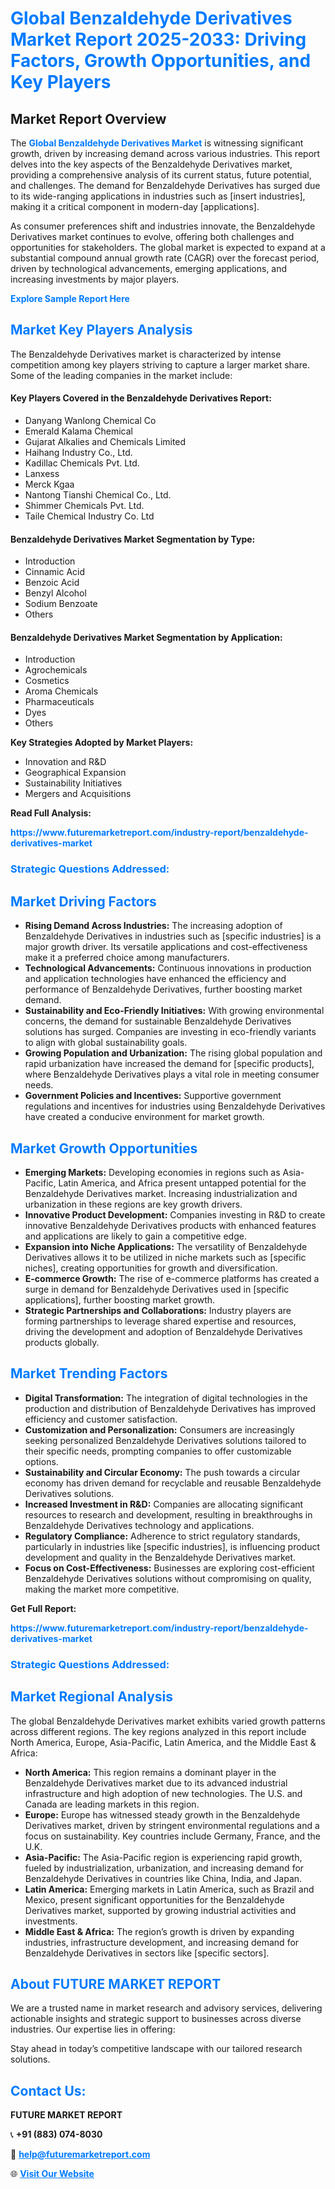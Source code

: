 <h1 style="color: #007BFF;">Global Benzaldehyde Derivatives Market Report 2025-2033: Driving Factors, Growth Opportunities, and Key Players</h1>

<section id="overview">
<h2>Market Report Overview</h2>
<p>The <a href="https://www.futuremarketreport.com/industry-report/benzaldehyde-derivatives-market" style="color: #007BFF; text-decoration: none;"><strong>Global Benzaldehyde Derivatives Market</strong></a> is witnessing significant growth, driven by increasing demand across various industries. This report delves into the key aspects of the Benzaldehyde Derivatives market, providing a comprehensive analysis of its current status, future potential, and challenges. The demand for Benzaldehyde Derivatives has surged due to its wide-ranging applications in industries such as [insert industries], making it a critical component in modern-day [applications].</p>
<p>As consumer preferences shift and industries innovate, the Benzaldehyde Derivatives market continues to evolve, offering both challenges and opportunities for stakeholders. The global market is expected to expand at a substantial compound annual growth rate (CAGR) over the forecast period, driven by technological advancements, emerging applications, and increasing investments by major players.</p>
</section>

<section id="overview">
<p><a href="https://www.futuremarketreport.com/request-sample/reportId=31346" style="color: #007BFF; text-decoration: none;"><strong>Explore Sample Report Here</strong></a></p>
</section>

<section id="key-players">
<h2 style="color: #007BFF;">Market Key Players Analysis</h2>
<p>The Benzaldehyde Derivatives market is characterized by intense competition among key players striving to capture a larger market share. Some of the leading companies in the market include:</p>
<h4>Key Players Covered in the Benzaldehyde Derivatives Report:</h4>
<ul><li>Danyang Wanlong Chemical Co</li><li>Emerald Kalama Chemical</li><li>Gujarat Alkalies and Chemicals Limited</li><li>Haihang Industry Co., Ltd.</li><li>Kadillac Chemicals Pvt. Ltd.</li><li>Lanxess</li><li>Merck Kgaa</li><li>Nantong Tianshi Chemical Co., Ltd.</li><li>Shimmer Chemicals Pvt. Ltd.</li><li>Taile Chemical Industry Co. Ltd</li></ul>
<h4>Benzaldehyde Derivatives Market Segmentation by Type:</h4>
<ul><li>Introduction</li><li>Cinnamic Acid</li><li>Benzoic Acid</li><li>Benzyl Alcohol</li><li>Sodium Benzoate</li><li>Others</li></ul>

<h4>Benzaldehyde Derivatives Market Segmentation by Application:</h4>
<ul><li>Introduction</li><li>Agrochemicals</li><li>Cosmetics</li><li>Aroma Chemicals</li><li>Pharmaceuticals</li><li>Dyes</li><li>Others</li></ul>
<p><strong>Key Strategies Adopted by Market Players:</strong></p>
<ul>
<li>Innovation and R&D</li>
<li>Geographical Expansion</li>
<li>Sustainability Initiatives</li>
<li>Mergers and Acquisitions</li>
</ul>
</section>

<section>
<p><strong>Read Full Analysis: </strong></p><a href="https://www.futuremarketreport.com/industry-report/benzaldehyde-derivatives-market" style="color: #007BFF; text-decoration: none;"><strong>https://www.futuremarketreport.com/industry-report/benzaldehyde-derivatives-market</strong></a>
<h3 style="color: #007BFF;">Strategic Questions Addressed:</h3>
</section>

<section id="driving-factors">
<h2 style="color: #007BFF;">Market Driving Factors</h2>
<ul>
<li><strong>Rising Demand Across Industries:</strong> The increasing adoption of Benzaldehyde Derivatives in industries such as [specific industries] is a major growth driver. Its versatile applications and cost-effectiveness make it a preferred choice among manufacturers.</li>
<li><strong>Technological Advancements:</strong> Continuous innovations in production and application technologies have enhanced the efficiency and performance of Benzaldehyde Derivatives, further boosting market demand.</li>
<li><strong>Sustainability and Eco-Friendly Initiatives:</strong> With growing environmental concerns, the demand for sustainable Benzaldehyde Derivatives solutions has surged. Companies are investing in eco-friendly variants to align with global sustainability goals.</li>
<li><strong>Growing Population and Urbanization:</strong> The rising global population and rapid urbanization have increased the demand for [specific products], where Benzaldehyde Derivatives plays a vital role in meeting consumer needs.</li>
<li><strong>Government Policies and Incentives:</strong> Supportive government regulations and incentives for industries using Benzaldehyde Derivatives have created a conducive environment for market growth.</li>
</ul>
</section>

<section id="growth-opportunities">
<h2 style="color: #007BFF;">Market Growth Opportunities</h2>
<ul>
<li><strong>Emerging Markets:</strong> Developing economies in regions such as Asia-Pacific, Latin America, and Africa present untapped potential for the Benzaldehyde Derivatives market. Increasing industrialization and urbanization in these regions are key growth drivers.</li>
<li><strong>Innovative Product Development:</strong> Companies investing in R&D to create innovative Benzaldehyde Derivatives products with enhanced features and applications are likely to gain a competitive edge.</li>
<li><strong>Expansion into Niche Applications:</strong> The versatility of Benzaldehyde Derivatives allows it to be utilized in niche markets such as [specific niches], creating opportunities for growth and diversification.</li>
<li><strong>E-commerce Growth:</strong> The rise of e-commerce platforms has created a surge in demand for Benzaldehyde Derivatives used in [specific applications], further boosting market growth.</li>
<li><strong>Strategic Partnerships and Collaborations:</strong> Industry players are forming partnerships to leverage shared expertise and resources, driving the development and adoption of Benzaldehyde Derivatives products globally.</li>
</ul>
</section>

<section id="trending-factors">
<h2 style="color: #007BFF;">Market Trending Factors</h2>
<ul>
<li><strong>Digital Transformation:</strong> The integration of digital technologies in the production and distribution of Benzaldehyde Derivatives has improved efficiency and customer satisfaction.</li>
<li><strong>Customization and Personalization:</strong> Consumers are increasingly seeking personalized Benzaldehyde Derivatives solutions tailored to their specific needs, prompting companies to offer customizable options.</li>
<li><strong>Sustainability and Circular Economy:</strong> The push towards a circular economy has driven demand for recyclable and reusable Benzaldehyde Derivatives solutions.</li>
<li><strong>Increased Investment in R&D:</strong> Companies are allocating significant resources to research and development, resulting in breakthroughs in Benzaldehyde Derivatives technology and applications.</li>
<li><strong>Regulatory Compliance:</strong> Adherence to strict regulatory standards, particularly in industries like [specific industries], is influencing product development and quality in the Benzaldehyde Derivatives market.</li>
<li><strong>Focus on Cost-Effectiveness:</strong> Businesses are exploring cost-efficient Benzaldehyde Derivatives solutions without compromising on quality, making the market more competitive.</li>
</ul>
</section>

<section>
<p><strong>Get Full Report: </strong></p><a href="https://www.futuremarketreport.com/industry-report/benzaldehyde-derivatives-market" style="color: #007BFF; text-decoration: none;"><strong>https://www.futuremarketreport.com/industry-report/benzaldehyde-derivatives-market</strong></a>
<h3 style="color: #007BFF;">Strategic Questions Addressed:</h3>
</section>


<section id="regional-analysis">
<h2 style="color: #007BFF;">Market Regional Analysis</h2>
<p>The global Benzaldehyde Derivatives market exhibits varied growth patterns across different regions. The key regions analyzed in this report include North America, Europe, Asia-Pacific, Latin America, and the Middle East & Africa:</p>
<ul>
<li><strong>North America:</strong> This region remains a dominant player in the Benzaldehyde Derivatives market due to its advanced industrial infrastructure and high adoption of new technologies. The U.S. and Canada are leading markets in this region.</li>
<li><strong>Europe:</strong> Europe has witnessed steady growth in the Benzaldehyde Derivatives market, driven by stringent environmental regulations and a focus on sustainability. Key countries include Germany, France, and the U.K.</li>
<li><strong>Asia-Pacific:</strong> The Asia-Pacific region is experiencing rapid growth, fueled by industrialization, urbanization, and increasing demand for Benzaldehyde Derivatives in countries like China, India, and Japan.</li>
<li><strong>Latin America:</strong> Emerging markets in Latin America, such as Brazil and Mexico, present significant opportunities for the Benzaldehyde Derivatives market, supported by growing industrial activities and investments.</li>
<li><strong>Middle East & Africa:</strong> The region’s growth is driven by expanding industries, infrastructure development, and increasing demand for Benzaldehyde Derivatives in sectors like [specific sectors].</li>
</ul>
</section>

<footer>
<h2 style="color: #007BFF;">About FUTURE MARKET REPORT</h2>
<p>We are a trusted name in market research and advisory services, delivering actionable insights and strategic support to businesses across diverse industries. Our expertise lies in offering:</p>

<p>Stay ahead in today’s competitive landscape with our tailored research solutions.</p>

<h2 style="color: #007BFF;">Contact Us:</h2>
<p><strong>FUTURE MARKET REPORT</strong></p>
<p>📞 <strong>+91 (883) 074-8030</strong></p>
<p>📧 <strong><a href="mailto:help@futuremarketreport.com" style="color: #007BFF;">help@futuremarketreport.com</a></strong></p>
<p>🌐 <strong><a href="https://www.futuremarketreport.com/" style="color: #007BFF;">Visit Our Website</a></strong></p>
</footer>
